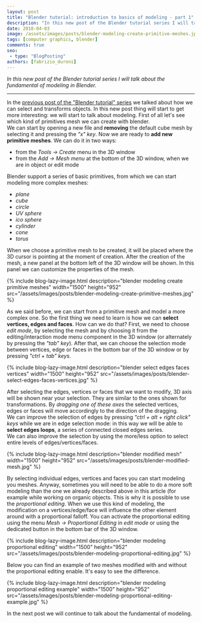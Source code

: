 ```yaml
---
layout: post
title: "Blender tutorial: introduction to basics of modeling - part 1"
description: "In this new post of the Blender tutorial series I will talk about the fundamental of modeling in Blender."
date: 2018-04-03
image: /assets/images/posts/blender-modeling-create-primitive-meshes.jpg
tags: [computer graphics, blender]
comments: true
seo:
 - type: "BlogPosting"
authors: [fabrizio_duroni] 
---
```


*In this new post of the Blender tutorial series I will talk about the fundamental of modeling in Blender.*

---

In the [previous post of the "Blender tutorial" series](/2018/02/17/blender-tutorial-2-selecting-transforming-objects.html "Blender tutorial: selecting and transforming objects") 
we talked about how we can select and transforms objects. In this new post thing will start to get more interesting: we 
will start to talk about modeling. First of all let's see which kind of primitives mesh we can create with blender.  
We can start by opening a new file and **removing** the default cube mesh by selecting it and pressing the *"x" key*. 
Now we are ready to **add new primitive meshes**. We can do it in two ways:

* from the *Tools -> Create* menu in the 3D window
* from the *Add -> Mesh menu* at the bottom of the 3D window, when we are in object or edit mode

Blender support a series of basic primitives, from which we can start modeling more complex meshes:

* *plane*
* *cube*
* *circle*
* *UV sphere*
* *ico sphere*
* *cylinder*
* *cone*
* *torus*

When we choose a primitive mesh to be created, it will be placed where the 3D cursor is pointing at the moment of 
creation. After the creation of the mesh, a new panel at the bottom left of the 3D window will be shown. In this 
panel we can customize the properties of the mesh.

{% include blog-lazy-image.html description="blender modeling create primitive meshes" width="1500" height="952" src="/assets/images/posts/blender-modeling-create-primitive-meshes.jpg" %}

As we said before, we can start from a primitive mesh and model a more complex one. So the first thing we need to 
learn is how we can **select vertices, edges and faces**. How can we do that? First, we need to choose *edit mode*, by 
selecting the mesh and by choosing it from the editing/interaction mode menu component in the 3D window (or alternately by pressing
 the *"tab" key*). After that, we can choose the selection mode between vertices, edge or faces in the bottom bar of 
 the 3D window or by pressing *"ctrl + tab" keys*.

{% include blog-lazy-image.html description="blender select edges faces vertices" width="1500" height="952" src="/assets/images/posts/blender-select-edges-faces-vertices.jpg" %}

After selecting the edges, vertices or faces that we want to modify, 3D axis will be shown near your selection. They
 are similar to the ones shown for transformations. By *dragging one of these axes* the selected vertices, edges or 
 faces will move accordingly to the direction of the dragging.  
 We can improve the selection of edges by pressing *"ctrl + alt + right click" keys* while we are in edge selection 
 mode: in this way we will be able to **select edges loops**, a series of connected closed edges series.  
  We can also improve the selection by using the more/less option to select entire levels of edges/vertices/faces.  

{% include blog-lazy-image.html description="blender modified mesh" width="1500" height="952" src="/assets/images/posts/blender-modified-mesh.jpg" %}

By selecting individual edges, vertices and faces you can start modeling you meshes. Anyway, sometimes you will need 
to be able to do a more soft modeling than the one we already described above in this article (for example while 
working on organic objects. This is why it is possible to use the *proportional editing*. When we 
use this kind of modeling, the modification on a vertices/edge/face will influence the other element around with a proportional 
 falloff. You can activate the proportional editing using the menu *Mesh -> Proportional Editing* in *edit mode* or 
 using the dedicated button in the bottom bar of the 3D window.
  
{% include blog-lazy-image.html description="blender modeling proportional editing" width="1500" height="952" src="/assets/images/posts/blender-modeling-proportional-editing.jpg" %}

Below you can find an example of two meshes modified with and without the proportional editing enable. It's easy to see the difference.

{% include blog-lazy-image.html description="blender modeling proportional editing example" width="1500" height="952" src="/assets/images/posts/blender-modeling-proportional-editing-example.jpg" %}

In the next post we will continue to talk about the fundamental of modeling.
